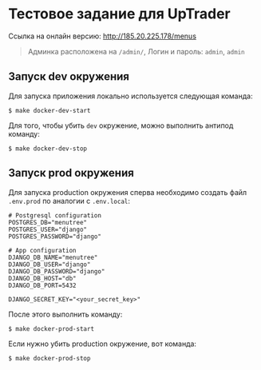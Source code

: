 # Тестовое задание для UpTrader

Ссылка на онлайн версию: http://185.20.225.178/menus

> Админка расположена на `/admin/`, Логин и пароль: `admin`, `admin`

## Запуск dev окружения

Для запуска приложения локально используется следующая команда:

```
$ make docker-dev-start
```

Для того, чтобы убить `dev` окружение, можно выполнить антипод команду:

```
$ make docker-dev-stop
```

## Запуск prod окружения

Для запуска production окружения сперва необходимо создать файл `.env.prod` по аналогии с `.env.local`:

```
# Postgresql configuration
POSTGRES_DB="menutree"
POSTGRES_USER="django"
POSTGRES_PASSWORD="django"

# App configuration
DJANGO_DB_NAME="menutree"
DJANGO_DB_USER="django"
DJANGO_DB_PASSWORD="django"
DJANGO_DB_HOST="db"
DJANGO_DB_PORT=5432

DJANGO_SECRET_KEY="<your_secret_key>"
```

После этого выполнить команду:

```
$ make docker-prod-start
```

Если нужно убить production окружение, вот команда:

```
$ make docker-prod-stop
```